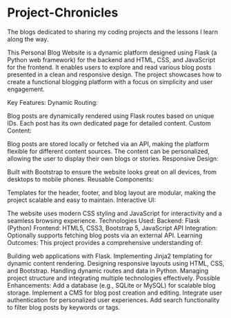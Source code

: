 # Project-Chronicles
The blogs dedicated to sharing my coding projects and the lessons I learn along the way.

This Personal Blog Website is a dynamic platform designed using Flask (a Python web framework) for the backend and HTML, CSS, and JavaScript for the frontend. It enables users to explore and read various blog posts presented in a clean and responsive design. The project showcases how to create a functional blogging platform with a focus on simplicity and user engagement.

Key Features:
Dynamic Routing:

Blog posts are dynamically rendered using Flask routes based on unique IDs.
Each post has its own dedicated page for detailed content.
Custom Content:

Blog posts are stored locally or fetched via an API, making the platform flexible for different content sources.
The content can be personalized, allowing the user to display their own blogs or stories.
Responsive Design:

Built with Bootstrap to ensure the website looks great on all devices, from desktops to mobile phones.
Reusable Components:

Templates for the header, footer, and blog layout are modular, making the project scalable and easy to maintain.
Interactive UI:

The website uses modern CSS styling and JavaScript for interactivity and a seamless browsing experience.
Technologies Used:
Backend: Flask (Python)
Frontend: HTML5, CSS3, Bootstrap 5, JavaScript
API Integration: Optionally supports fetching blog posts via an external API.
Learning Outcomes:
This project provides a comprehensive understanding of:

Building web applications with Flask.
Implementing Jinja2 templating for dynamic content rendering.
Designing responsive layouts using HTML, CSS, and Bootstrap.
Handling dynamic routes and data in Python.
Managing project structure and integrating multiple technologies effectively.
Possible Enhancements:
Add a database (e.g., SQLite or MySQL) for scalable blog storage.
Implement a CMS for blog post creation and editing.
Integrate user authentication for personalized user experiences.
Add search functionality to filter blog posts by keywords or tags.
